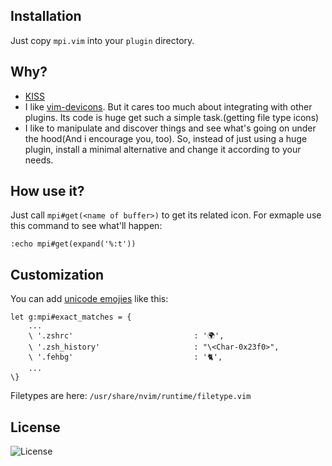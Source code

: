 ## Installation
Just copy `mpi.vim` into your `plugin` directory.

## Why?
- [KISS](https://en.wikipedia.org/wiki/KISS_principle)
- I like [vim-devicons](https://github.com/ryanoasis/vim-devicons). But it cares too much about integrating with other plugins. Its code is huge get such a simple task.(getting file type icons)
- I like to manipulate and discover things and see what's going on under the hood(And i encourage you, too). So, instead of just using a huge plugin, install a minimal alternative and change it according to your needs.

## How use it?
Just call `mpi#get(<name of buffer>)` to get its related icon. For exmaple use this command to see what'll happen:

`:echo mpi#get(expand('%:t'))`

## Customization
You can add [unicode emojies](https://en.wikipedia.org/wiki/Template:Emoji_(Unicode_block)) like this:

```
let g:mpi#exact_matches = {
    ...
    \ '.zshrc'                           : '🌍',
    \ '.zsh_history'                     : "\<Char-0x23f0>",
    \ '.fehbg'                           : '🐈',
    ...
\}
```

Filetypes are here:
`/usr/share/nvim/runtime/filetype.vim`

## License
![License](https://img.shields.io/github/license/LinArcX/mpi.svg)
